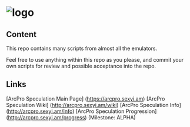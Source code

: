 # ![logo]()

## Content

This repo contains many scripts from almost all the emulators.

Feel free to use anything within this repo as you please, and commit your own scripts
for review and possible acceptance into the repo.

## Links
[ArcPro Speculation Main Page] (https://arcpro.sexyi.am)
[ArcPro Speculation Wiki] (http://arcpro.sexyi.am/wiki)
[ArcPro Speculation Info] (http://arcpro.sexyi.am/info)
[ArcPro Speculation Progression] (http://arcpro.sexyi.am/progress) (Milestone: ALPHA)